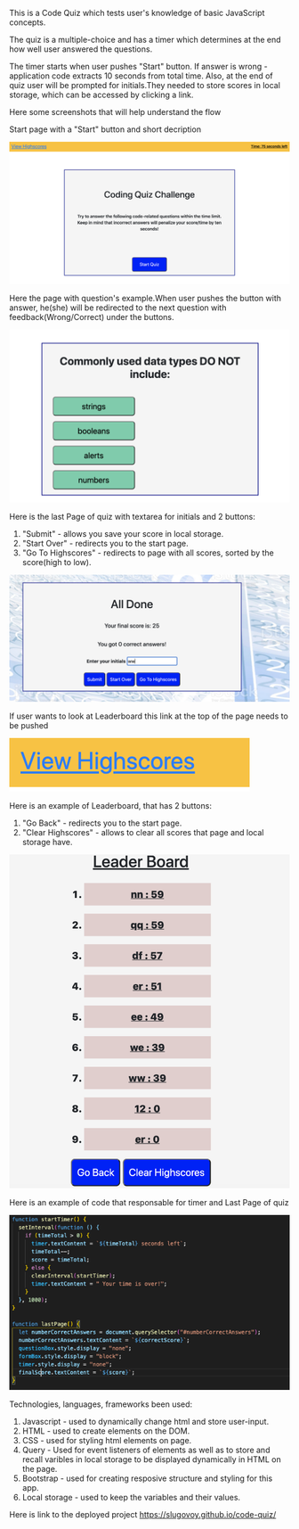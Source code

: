 This is a Code Quiz which tests  user's knowledge of basic JavaScript concepts.

The quiz is a multiple-choice and has a timer which determines at the end  how well user answered the questions.

The timer starts when user pushes "Start" button.
If answer is wrong -  application code extracts 10 seconds from total time.
Also, at the end of quiz user will be prompted for initials.They needed to store scores in local storage, which can be accessed by clicking a link.

Here some screenshots that will help understand the flow

Start page with a "Start" button and short decription

![Start Page](images/startPage.png)


Here the page with question's example.When user pushes the button with answer, he(she)
will be redirected to the next question with feedback(Wrong/Correct) under the buttons.

![Question's Example](images/questionExample.png)

Here is the last Page of quiz with textarea for initials and 2 buttons: 
1. "Submit" - allows you save your score in local storage.
2. "Start Over" - redirects you to the start page.
3. "Go To Highscores" - redirects to page with all scores, sorted by the score(high to low).

![Last Page](images/lastPage.png)


If user wants to look at Leaderboard this link at the top of the page needs to be pushed

![Link](images/HighScoreLink.png)



Here is an  example of Leaderboard, that has 2 buttons:
1. "Go Back" - redirects you to the start page.
2. "Clear Highscores" - allows to clear all scores that page and local storage have.

![Leader Board](images/leaderBoard.png)


Here is an example of code that responsable for timer and Last Page of quiz

![Code example](images/codeExample.png)


Technologies, languages, frameworks been used:


1. Javascript - used to dynamically change html and store user-input.
2. HTML - used to create elements on the DOM.
3. CSS - used for styling html elements on page.
4. Query - Used for event listeners of elements as well as to store and recall varibles in local storage to be displayed dynamically in HTML on the page.
5. Bootstrap - used for creating resposive structure and styling for this app.
6. Local storage - used to keep the variables and their values.




Here is link to the deployed project  https://slugovoy.github.io/code-quiz/



